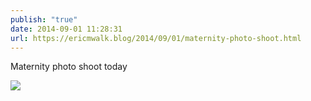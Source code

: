 ```yaml
---
publish: "true"
date: 2014-09-01 11:28:31
url: https://ericmwalk.blog/2014/09/01/maternity-photo-shoot.html
---
```


Maternity photo shoot today

![](https://ericmwalk.blog/uploads/2022/e14c3e0292.jpg)